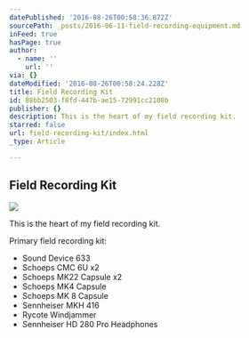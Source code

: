 ```yaml
---
datePublished: '2016-08-26T00:58:36.872Z'
sourcePath: _posts/2016-06-11-field-recording-equipment.md
inFeed: true
hasPage: true
author:
  - name: ''
    url: ''
via: {}
dateModified: '2016-08-26T00:58:24.228Z'
title: Field Recording Kit
id: 88bb2503-f8fd-447b-ae15-72991cc2108b
publisher: {}
description: This is the heart of my field recording kit.
starred: false
url: field-recording-kit/index.html
_type: Article

---
```

## Field Recording Kit
![](https://s3-us-west-2.amazonaws.com/the-grid-img/p/1d65897cf2029ad453ec821f3f4001578541b975.jpg)

This is the heart of my field recording kit.

Primary field recording kit:

* Sound Device 633
* Schoeps CMC 6U x2
* Schoeps MK22 Capsule x2
* Schoeps MK4 Capsule
* Schoeps MK 8 Capsule
* Sennheiser MKH 416
* Rycote Windjammer
* Sennheiser HD 280 Pro Headphones